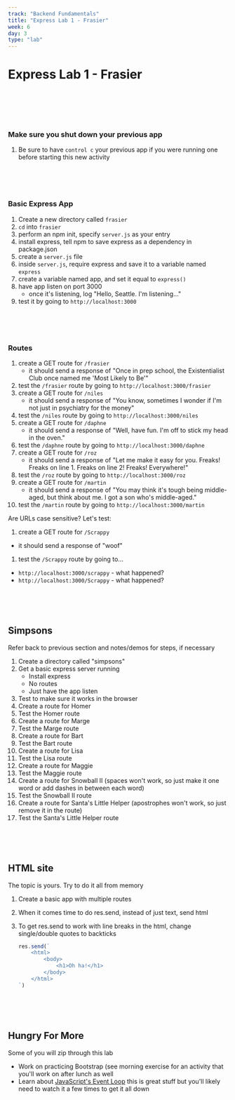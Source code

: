 ```yaml
---
track: "Backend Fundamentals"
title: "Express Lab 1 - Frasier"
week: 6
day: 3
type: "lab"
---
```


# Express Lab 1 - Frasier

<br>
<br>
<br>
<br>

### Make sure you shut down your previous app

1. Be sure to have `control c` your previous app if you were running one before starting this new activity

<br>
<br>
<br>

### Basic Express App

1. Create a new directory called `frasier`
1. `cd` into `frasier`
1. perform an npm init, specify `server.js` as your entry
1. install express, tell npm to save express as a dependency in package.json
1. create a `server.js` file
1. inside `server.js`, require express and save it to a variable named `express`
1. create a variable named app, and set it equal to `express()`
1. have app listen on port 3000
   - once it's listening, log "Hello, Seattle. I'm listening..."
1. test it by going to `http://localhost:3000`

<br>
<br>
<br>

### Routes

1. create a GET route for `/frasier`
   - it should send a response of "Once in prep school, the Existentialist Club once named me 'Most Likely to Be'"
1. test the `/frasier` route by going to `http://localhost:3000/frasier`
1. create a GET route for `/niles`
   - it should send a response of "You know, sometimes I wonder if I'm not just in psychiatry for the money"
1. test the `/niles` route by going to `http://localhost:3000/niles`
1. create a GET route for `/daphne`
   - it should send a response of "Well, have fun. I'm off to stick my head in the oven."
1. test the `/daphne` route by going to `http://localhost:3000/daphne`
1. create a GET route for `/roz`
   - it should send a response of "Let me make it easy for you. Freaks! Freaks on line 1. Freaks on line 2! Freaks! Everywhere!"
1. test the `/roz` route by going to `http://localhost:3000/roz`
1. create a GET route for `/martin`
   - it should send a response of "You may think it's tough being middle-aged, but think about me. I got a son who's middle-aged."
1. test the `/martin` route by going to `http://localhost:3000/martin`

Are URLs case sensitive? Let's test:

1. create a GET route for `/Scrappy`

- it should send a response of "woof"

1. test the `/Scrappy` route by going to...

- `http://localhost:3000/scrappy` - what happened?
- `http://localhost:3000/Scrappy` - what happened?

<br>
<br>
<br>

## Simpsons

Refer back to previous section and notes/demos for steps, if necessary

1. Create a directory called "simpsons"
1. Get a basic express server running
   - Install express
   - No routes
   - Just have the app listen
1. Test to make sure it works in the browser
1. Create a route for Homer
1. Test the Homer route
1. Create a route for Marge
1. Test the Marge route
1. Create a route for Bart
1. Test the Bart route
1. Create a route for Lisa
1. Test the Lisa route
1. Create a route for Maggie
1. Test the Maggie route
1. Create a route for Snowball II (spaces won't work, so just make it one word or add dashes in between each word)
1. Test the Snowball II route
1. Create a route for Santa's Little Helper (apostrophes won't work, so just remove it in the route)
1. Test the Santa's Little Helper route

<br>
<br>
<br>

## HTML site

The topic is yours. Try to do it all from memory

1. Create a basic app with multiple routes
1. When it comes time to do res.send, instead of just text, send html
1. To get res.send to work with line breaks in the html, change single/double quotes to backticks

   ```javascript
   res.send(`
       <html>
           <body>
               <h1>Oh ha!</h1>
           </body>
       </html>
   `)
   ```

<br>
<br>
<br>

## Hungry For More

Some of you will zip through this lab

- Work on practicing Bootstrap (see morning exercise for an activity that you'll work on after lunch as well
- Learn about [JavaScript's Event Loop](https://www.youtube.com/watch?v=8aGhZQkoFbQ&vl=en) this is great stuff but you'll likely need to watch it a few times to get it all down
